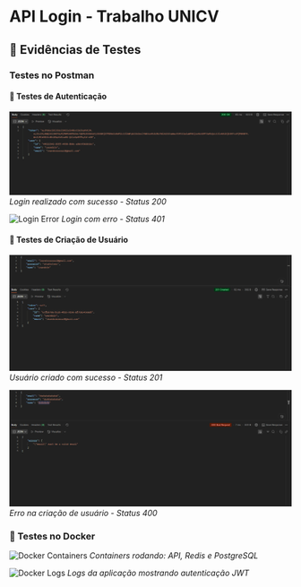 # API Login - Trabalho UNICV

## 📸 Evidências de Testes

### Testes no Postman

#### 🔐 Testes de Autenticação
![Login Successful](./docs/Images/login-user.png)
*Login realizado com sucesso - Status 200*

![Login Error](./docs/Images/Error-login.png) 
*Login com erro - Status 401*

#### 👥 Testes de Criação de Usuário
![User Creation Successful](./docs/Images/create-user.png)
*Usuário criado com sucesso - Status 201*

![User Creation Error](./docs/Images/Erro-criacao.png)
*Erro na criação de usuário - Status 400*

### 🐳 Testes no Docker
![Docker Containers](./docs/Images/docker-containers.png)
*Containers rodando: API, Redis e PostgreSQL*

![Docker Logs](./docs/Images/docker-logs.png)
*Logs da aplicação mostrando autenticação JWT*
